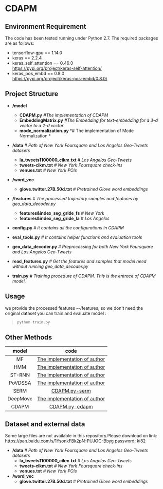 # CDAPM

## Environment Requirement
The code has been tested running under Python 2.7. The required packages are as follows:
- tensorflow-gpu == 1.14.0
- keras == 2.2.4
- keras_self_attention == 0.49.0 <br/>https://pypi.org/project/keras-self-attention/
- keras_pos_embd == 0.8.0 <br/>https://pypi.org/project/keras-pos-embd/0.8.0/

## Project Structure

- **/model**
    - **CDAPM.py** *#The implementation of CDAPM*
    - **EmbeddingMatrix.py** *#The Embedding for text-embedding for a 3-d vector to a 2-d vector*
    - **mode_normalization.py** *# The implementation of Mode Normalization * 
- **/data** *# Path of New York Foursquare and Los Angelos Geo-Tweets datasets*
    - **la_tweets1100000_cikm.txt** *# Los Angelos Geo-Tweets*
    - **tweets-cikm.txt** *# New York Foursquare check-ins*
    - **venues.txt** *# New York POIs*
- **/word_vec**
    - **glove.twitter.27B.50d.txt** *# Pretrained Glove word embeddings*
- **/features** *# The processed trajectory samples and features by geo_data_decoder.py*
    - **features&index_seg_gride_fs** *# New York*
    - **features&index_seg_gride_la** *# Los Angelos*

- **config.py** *# It contains all the configurations in CDAPM*
- **eval_tools.py** *# It contains helper functions and evaluation tools*
- **geo_data_decoder.py** *# Preprocessing for both New York Foursquare and Los Angelos Geo-Tweets*
- **read_features.py** *# Get the features and samples that model need without running geo_data_decoder.py*
- **train.py** *# Training procedure of CDAPM. This is the entrace of CDAPM model.*
## Usage
we provide the processed features --/features, so we don't need the original dataset
you can train and evaluate model :
> ```python
> python train.py 
> ```
## Other Methods
|model | code | 
:---: |:---:|
|MF| [The implementation of author](https://dl.acm.org/doi/abs/10.1145/2983323.2983887?casa_token=XAcW3E9HSrIAAAAA:1UuoCITtjky8-TuyFHMEDt3nZu78PCfaqpPuYkNqgUziNExRzs7c-S-zMzlz-c__Ag6In8hTAdBJqT8) |
|HMM | [The implementation of author](https://github.com/anmol221B/Prediction-of-Future-location-using-Hidden-Markov-Model) | 
|ST-RNN | [The implementation of author](https://github.com/yongqyu/STRNN)| 
|PoVDSSA | [The implementation of author](https://www.mdpi.com/1424-8220/18/10/3582) |
|SERM | [CDAPM.py-serm](https://github.com/liu-jie-cumt/CDAPM/blob/master/model/CDAPM.py) |
|DeepMove | [The implementation of author](https://github.com/vonfeng/DeepMove) |
|CDAPM | [CDAPM.py-cdapm](https://github.com/liu-jie-cumt/CDAPM/blob/master/model/CDAPM.py) |


## Dataset and external data
Some large files are not available in this repository.Please download on link: https://pan.baidu.com/s/1YsonkFBk2pN-PUJOC-Bbyg  password: ki82
- **/data** *# Path of New York Foursquare and Los Angelos Geo-Tweets datasets*
    - **la_tweets1100000_cikm.txt** *# Los Angelos Geo-Tweets*
    - **tweets-cikm.txt** *# New York Foursquare check-ins*
    - **venues.txt** *# New York POIs*
- **/word_vec**
    - **glove.twitter.27B.50d.txt** *# Pretrained Glove word embeddings*

